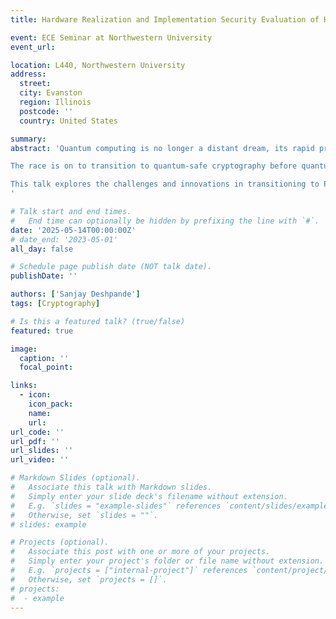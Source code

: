 ```yaml
---
title: Hardware Realization and Implementation Security Evaluation of HQC: A NIST PQC Standard

event: ECE Seminar at Northwestern University
event_url: 

location: L440, Northwestern University
address:
  street: 
  city: Evanston
  region: Illinois
  postcode: ''
  country: United States

summary: 
abstract: 'Quantum computing is no longer a distant dream, its rapid progress is poised to revolutionize various fields from drug discovery to optimization. But this leap forward comes with a critical caveat: the pre-quantum cryptographic algorithms that secure our digital infrastructure today such as RSA and ECC are at risk of being broken. With the rise of quantum capabilities, everything from encryption keys to biometric data could become vulnerable to adversaries.

The race is on to transition to quantum-safe cryptography before quantum computers reach a critical threshold. At the heart of this global effort lies Post-Quantum Cryptography (PQC), the new generation of cryptographic algorithms believed to be both quantum and classically secure. Organizations like NIST are leading international efforts to standardize these algorithms.

This talk explores the challenges and innovations in transitioning to PQC, with a special focus on the role of hardware implementation and evaluation in ensuring both performance and security. It will take a deep dive into the Hamming Quasi-Cyclic (HQC) algorithm, one of the candidates selected for standardization by NIST in 2025, and examine how HQC performs under practical constraints and potential side-channel threats.
'

# Talk start and end times.
#   End time can optionally be hidden by prefixing the line with `#`.
date: '2025-05-14T00:00:00Z'
# date_end: '2023-05-01'
all_day: false

# Schedule page publish date (NOT talk date).
publishDate: ''

authors: ['Sanjay Deshpande']
tags: [Cryptography]

# Is this a featured talk? (true/false)
featured: true

image:
  caption: ''
  focal_point: 

links:
  - icon: 
    icon_pack: 
    name: 
    url: 
url_code: ''
url_pdf: ''
url_slides: ''
url_video: ''

# Markdown Slides (optional).
#   Associate this talk with Markdown slides.
#   Simply enter your slide deck's filename without extension.
#   E.g. `slides = "example-slides"` references `content/slides/example-slides.md`.
#   Otherwise, set `slides = ""`.
# slides: example

# Projects (optional).
#   Associate this post with one or more of your projects.
#   Simply enter your project's folder or file name without extension.
#   E.g. `projects = ["internal-project"]` references `content/project/deep-learning/index.md`.
#   Otherwise, set `projects = []`.
# projects:
#  - example
---
```

